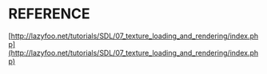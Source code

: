 # REFERENCE

[http://lazyfoo.net/tutorials/SDL/07_texture_loading_and_rendering/index.php](http://lazyfoo.net/tutorials/SDL/07_texture_loading_and_rendering/index.php)
